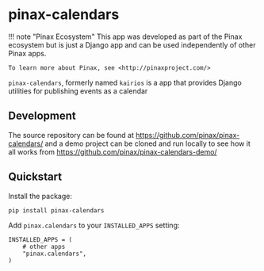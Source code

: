 # pinax-calendars

!!! note "Pinax Ecosystem"
    This app was developed as part of the Pinax ecosystem but is just a Django app
    and can be used independently of other Pinax apps.

    To learn more about Pinax, see <http://pinaxproject.com/>

`pinax-calendars`, formerly named `kairios` is a app that provides Django
utilities for publishing events as a calendar


## Development

The source repository can be found at https://github.com/pinax/pinax-calendars/
and a demo project can be cloned and run locally to see how it all works from
https://github.com/pinax/pinax-calendars-demo/


## Quickstart

Install the package:

    pip install pinax-calendars

Add `pinax.calendars` to your `INSTALLED_APPS` setting:

    INSTALLED_APPS = (
        # other apps
        "pinax.calendars",
    )
